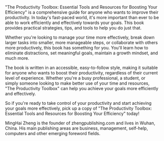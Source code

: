 
"The Productivity Toolbox: Essential Tools and Resources for Boosting Your Efficiency" is a comprehensive guide for anyone who wants to improve their productivity. In today's fast-paced world, it's more important than ever to be able to work efficiently and effectively towards your goals. This book provides practical strategies, tips, and tools to help you do just that.

Whether you're looking to manage your time more effectively, break down larger tasks into smaller, more manageable steps, or collaborate with others more productively, this book has something for you. You'll learn how to eliminate distractions, set meaningful goals, maintain a growth mindset, and much more.

The book is written in an accessible, easy-to-follow style, making it suitable for anyone who wants to boost their productivity, regardless of their current level of experience. Whether you're a busy professional, a student, or simply someone looking to make better use of your time and resources, "The Productivity Toolbox" can help you achieve your goals more efficiently and effectively.

So if you're ready to take control of your productivity and start achieving your goals more effectively, pick up a copy of "The Productivity Toolbox: Essential Tools and Resources for Boosting Your Efficiency" today!

MingHai Zheng is the founder of zhengpublishing.com and lives in Wuhan, China. His main publishing areas are business, management, self-help, computers and other emerging foreword fields.
